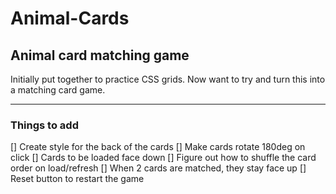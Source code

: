 # Animal-Cards

## Animal card matching game

Initially put together to practice CSS grids.  Now want to try and turn this into a matching card game.

---

### Things to add

[] Create style for the back of the cards
[] Make cards rotate 180deg on click
[] Cards to be loaded face down
[] Figure out how to shuffle the card order on load/refresh
[] When 2 cards are matched, they stay face up
[] Reset button to restart the game
